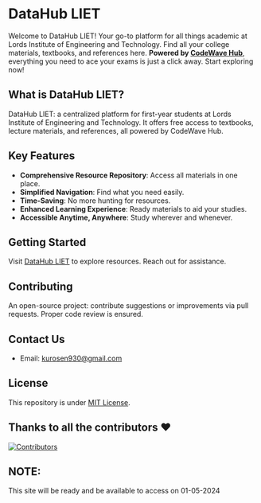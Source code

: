 # DataHub LIET

Welcome to DataHub LIET! Your go-to platform for all things academic at Lords Institute of Engineering and Technology. Find all your college materials, textbooks, and references here. **Powered by [CodeWave Hub](https://github.com/LIEThyd)**, everything you need to ace your exams is just a click away. Start exploring now!

## What is DataHub LIET?

DataHub LIET: a centralized platform for first-year students at Lords Institute of Engineering and Technology. It offers free access to textbooks, lecture materials, and references, all powered by CodeWave Hub.

## Key Features

- **Comprehensive Resource Repository**: Access all materials in one place.
- **Simplified Navigation**: Find what you need easily.
- **Time-Saving**: No more hunting for resources.
- **Enhanced Learning Experience**: Ready materials to aid your studies.
- **Accessible Anytime, Anywhere**: Study wherever and whenever.

## Getting Started

Visit [DataHub LIET](https://moroii69.github.io/datahub/) to explore resources. Reach out for assistance.

## Contributing

An open-source project: contribute suggestions or improvements via pull requests. Proper code review is ensured.

## Contact Us

- Email: [kurosen930@gmail.com](mailto:kurosen930@gmail.com)

## License

This repository is under [MIT License](https://github.com/abdulvasay-234/datahub/blob/main/LICENSE).

## Thanks to all the contributors ❤️

[![Contributors](https://contrib.rocks/image?repo=abdulvasay-234/datahub)](https://github.com/abdulvasay-234/datahub/graphs/contributors)

## NOTE:
This site will be ready and be available to access on 01-05-2024
